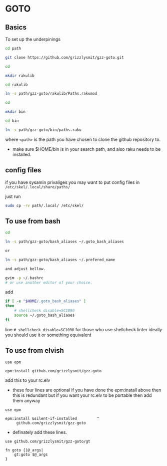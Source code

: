 GOTO
====

## Basics 

To set up the underpinings 

```sh
cd path

git clone https://github.com/grizzlysmit/gzz-goto.git

cd

mkdir rakulib

cd rakulib

ln -s path/gzz-goto/rakulib/Paths.rakumod

cd

mkdir bin

cd bin

ln -s path/gzz-goto/bin/paths.raku
```

where `<path>` is the path you have chosen to clone the github repository to.

 - make sure $HOME/bin is in your search path, and also raku needs to be installed.

## config files 

if you have sysamin privaliges you may want to put config files in `/etc/skel/.local/share/paths/`

just run 
```sh
sudo cp -rv path/.local/ /etc/skel/
```

## To use  from bash

```sh
cd

ln -s path/gzz-goto/bash_aliases ~/.goto_bash_aliases

or

ln -s path/gzz-goto/bash_aliases ~/.prefered_name 

and adjust bellow.

gvim -p ~/.bashrc
# or use another editor of your choice.
```

add 

```sh
if [ -e "$HOME/.goto_bash_aliases" ]
then
    # shellcheck disable=SC1090
    source ~/.goto_bash_aliases
fi
```

line `# shellcheck disable=SC1090` for those who use shellcheck linter ideally you should use it or something equivalent 

## To use from elvish

```elvish
use epm

epm:install github.com/grizzlysmit/gzz-goto
```

add this to your rc.elv

 - these four lines are optional if you have done the epm:install above then  this is redundant but if you want your rc.elv to be portable then add them anyway

```elvish
use epm

epm:install &silent-if-installed         ^
     github.com/grizzlysmit/gzz-goto
```

 - definately add these lines.

```elvish
use github.com/grizzlysmit/gzz-goto/gt

fn goto {|@_args|
    gt:goto $@_args
}
```

